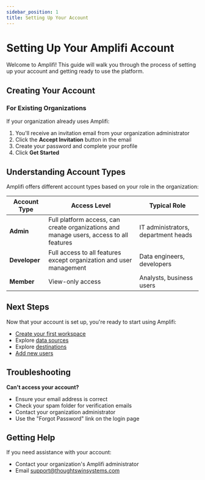 ```yaml
---
sidebar_position: 1
title: Setting Up Your Account
---
```


# Setting Up Your Amplifi Account

Welcome to Amplifi! This guide will walk you through the process of setting up your account and getting ready to use the platform.

## Creating Your Account

<!-- ### For New Organizations

If your organization is new to Amplifi:

1. Visit the [Amplifi sign-up page](https://app.amplifi.io/signup)
2. Enter your work email address
3. Complete the registration form with your details:
   - Full name
   - Company name
   - Password (must be at least 8 characters with mixed case and numbers)
4. Click **Create Account**
5. Check your email for a verification link and click it to verify your account

Image temporarily removed -->

### For Existing Organizations

If your organization already uses Amplifi:

1. You'll receive an invitation email from your organization administrator
2. Click the **Accept Invitation** button in the email
3. Create your password and complete your profile
4. Click **Get Started**

<!-- ## Completing Your Profile

A complete profile helps your team members identify you and enables better collaboration:

1. Navigate to **Profile Settings** by clicking your avatar in the top-right corner
2. Add your:
   - Profile picture
   - Job title
   - Department
   - Time zone
3. Click **Save Changes** -->

<!-- Image temporarily removed -->

## Understanding Account Types

Amplifi offers different account types based on your role in the organization:

| Account Type | Access Level | Typical Role |
|--------------|-------------|-------------|
| **Admin** | Full platform access, can create organizations and manage users, access to all features | IT administrators, department heads |
| **Developer** | Full access to all features except organization and user management | Data engineers, developers |
| **Member** | View-only access | Analysts, business users |


<!-- ## Setting Up Two-Factor Authentication (Recommended)

Enhance your account security with two-factor authentication:

1. Go to **Profile Settings** > **Security**
2. Click **Enable Two-Factor Authentication**
3. Choose your preferred method:
   - Authenticator app (recommended)
   - SMS verification
4. Follow the on-screen instructions to complete setup

Image temporarily removed -->

## Next Steps

Now that your account is set up, you're ready to start using Amplifi:


- [Create your first workspace](./first-workspace)
- Explore [data sources](../core-concepts/data-sources)
- Explore [destinations](../core-concepts/destinations)
- [Add new users](../how-to-guides/add-new-users)

<!-- - Learn about [basic navigation](./navigation-basics) -->

## Troubleshooting

**Can't access your account?**
- Ensure your email address is correct
- Check your spam folder for verification emails
- Contact your organization administrator
- Use the "Forgot Password" link on the login page

<!-- **Need to change your account details?**
All account settings can be modified from the **Profile Settings** menu. -->

## Getting Help

If you need assistance with your account:

- Contact your organization's Amplifi administrator
- Email support@thoughtswinsystems.com


